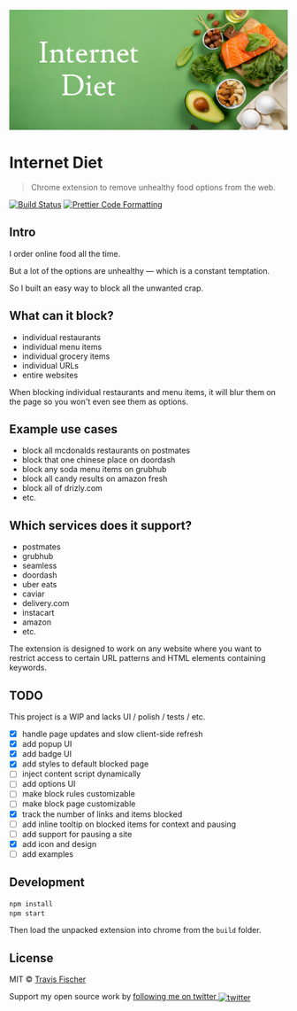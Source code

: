 <p align="center">
  <img alt="Internet Diet" src="assets/banner.jpg">
</p>

# Internet Diet

> Chrome extension to remove unhealthy food options from the web.

[![Build Status](https://github.com/transitive-bullshit/internet-diet/actions/workflows/test.yml/badge.svg)](https://github.com/transitive-bullshit/internet-diet/actions/workflows/test.yml) [![Prettier Code Formatting](https://img.shields.io/badge/code_style-prettier-brightgreen.svg)](https://prettier.io)

## Intro

I order online food all the time.

But a lot of the options are unhealthy — which is a constant temptation.

So I built an easy way to block all the unwanted crap.

## What can it block?

- individual restaurants
- individual menu items
- individual grocery items
- individual URLs
- entire websites

When blocking individual restaurants and menu items, it will blur them on the page so you won't even see them as options.

## Example use cases

- block all mcdonalds restaurants on postmates
- block that one chinese place on doordash
- block any soda menu items on grubhub
- block all candy results on amazon fresh
- block all of drizly.com
- etc.

## Which services does it support?

- postmates
- grubhub
- seamless
- doordash
- uber eats
- caviar
- delivery.com
- instacart
- amazon
- etc.

The extension is designed to work on any website where you want to restrict access to certain URL patterns and HTML elements containing keywords.

## TODO

This project is a WIP and lacks UI / polish / tests / etc.

- [x] handle page updates and slow client-side refresh
- [x] add popup UI
- [x] add badge UI
- [x] add styles to default blocked page
- [ ] inject content script dynamically
- [ ] add options UI
- [ ] make block rules customizable
- [ ] make block page customizable
- [x] track the number of links and items blocked
- [ ] add inline tooltip on blocked items for context and pausing
- [ ] add support for pausing a site
- [x] add icon and design
- [ ] add examples

## Development

```bash
npm install
npm start
```

Then load the unpacked extension into chrome from the `build` folder.

## License

MIT © [Travis Fischer](https://transitivebullsh.it)

Support my open source work by <a href="https://twitter.com/transitive_bs">following me on twitter <img src="https://storage.googleapis.com/saasify-assets/twitter-logo.svg" alt="twitter" height="24px" align="center"></a>
